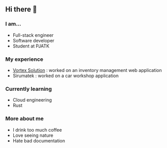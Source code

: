 ## Hi there 👋

### I am...

- Full-stack engineer
- Software developer
- Student at PJATK

### My experience

- [Vortex Solution](https://github.com/Vortex-Sol/InventoryManagementWeb) : worked on an inventory management web application
- Sirumatek : worked on a car workshop application

### Currently learning

- Cloud engineering
- Rust

### More about me

- I drink too much coffee
- Love seeing nature
- Hate bad documentation
<!--
**darknbolt/darknbolt** is a ✨ _special_ ✨ repository because its `README.md` (this file) appears on your GitHub profile.

Here are some ideas to get you started:

- 🔭 I’m currently working on ...
- 🌱 I’m currently learning ...
- 👯 I’m looking to collaborate on ...
- 🤔 I’m looking for help with ...
- 💬 Ask me about ...
- 📫 How to reach me: ...
- 😄 Pronouns: ...
- ⚡ Fun fact: ...
-->
